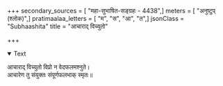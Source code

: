 +++
secondary_sources = [ "महा-सुभाषित-सङ्ग्रहः - 4438",]
meters = [ "अनुष्टुप् (श्लोक)",]
pratimaalaa_letters = [ "म", "स", "आ", "त",]
jsonClass = "Subhaashita"
title = "आचाराद् विच्युतो"

+++

<details open><summary>Text</summary>

आचाराद् विच्युतो विप्रो न वेदफलमश्नुते।  
आचारेण तु संयुक्तः संपूर्णफलभाक् स्मृतः॥
</details>
